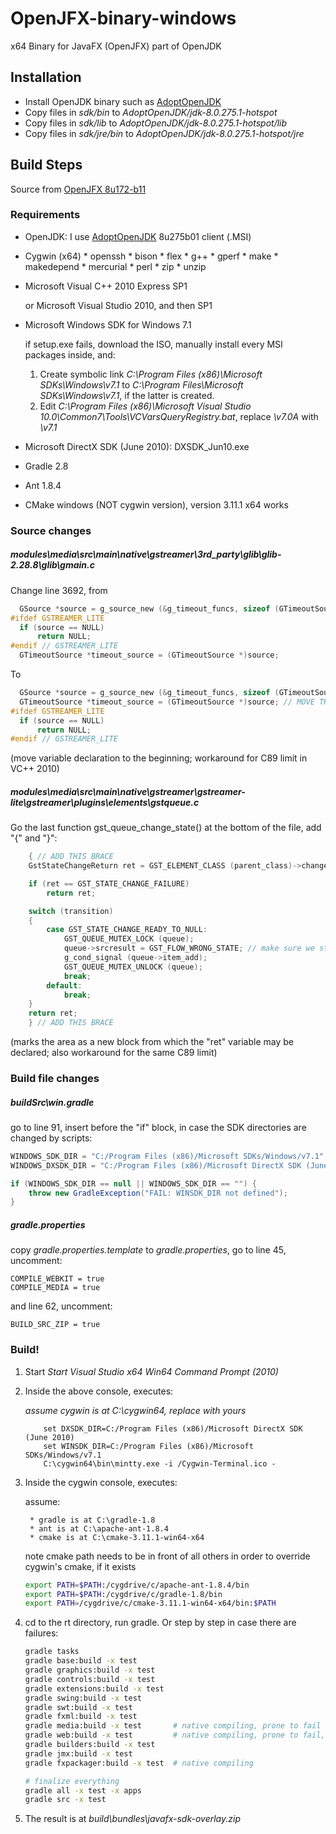 OpenJFX-binary-windows
======================

x64 Binary for JavaFX (OpenJFX) part of OpenJDK


Installation
------------

- Install OpenJDK binary such as [AdoptOpenJDK](https://adoptopenjdk.net/)
- Copy files in *sdk/bin* to *AdoptOpenJDK/jdk-8.0.275.1-hotspot*
- Copy files in *sdk/lib* to *AdoptOpenJDK/jdk-8.0.275.1-hotspot/lib*
- Copy files in *sdk/jre/bin* to *AdoptOpenJDK/jdk-8.0.275.1-hotspot/jre*


Build Steps
-----------

Source from [OpenJFX 8u172-b11](http://hg.openjdk.java.net/openjfx/8u-dev/rt/rev/ec63c85958b1)

### Requirements

 - OpenJDK: I use [AdoptOpenJDK](https://github.com/AdoptOpenJDK/openjdk8-binaries/releases/download/jdk8u275-b01/OpenJDK8U-jdk_x64_windows_hotspot_8u275b01.msi) 8u275b01 client (.MSI)
 - Cygwin (x64)
       * openssh
       * bison
       * flex
       * g++
       * gperf
       * make
       * makedepend
       * mercurial
       * perl
       * zip
       * unzip

 - Microsoft Visual C++ 2010 Express SP1

   or Microsoft Visual Studio 2010, and then SP1

 - Microsoft Windows SDK for Windows 7.1

   if setup.exe fails, download the ISO, manually install every MSI packages inside, and:

   1. Create symbolic link *C:\Program Files (x86)\Microsoft SDKs\Windows\v7.1* to *C:\Program Files\Microsoft SDKs\Windows\v7.1*, if the latter is created.
   2. Edit *C:\Program Files (x86)\Microsoft Visual Studio 10.0\Common7\Tools\VCVarsQueryRegistry.bat*, replace _\v7.0A_ with _\v7.1_

 - Microsoft DirectX SDK (June 2010): DXSDK_Jun10.exe
 - Gradle 2.8
 - Ant 1.8.4
 - CMake windows (NOT cygwin version), version 3.11.1 x64 works

### Source changes

##### _modules\media\src\main\native\gstreamer\3rd_party\glib\glib-2.28.8\glib\gmain.c_

Change line 3692, from

```C
  GSource *source = g_source_new (&g_timeout_funcs, sizeof (GTimeoutSource));
#ifdef GSTREAMER_LITE
  if (source == NULL)
      return NULL;
#endif // GSTREAMER_LITE
  GTimeoutSource *timeout_source = (GTimeoutSource *)source;
```

To

```C
  GSource *source = g_source_new (&g_timeout_funcs, sizeof (GTimeoutSource));
  GTimeoutSource *timeout_source = (GTimeoutSource *)source; // MOVE THIS LINE
#ifdef GSTREAMER_LITE
  if (source == NULL)
      return NULL;
#endif // GSTREAMER_LITE
```

(move variable declaration to the beginning; workaround for C89 limit in VC++ 2010)

##### _modules\media\src\main\native\gstreamer\gstreamer-lite\gstreamer\plugins\elements\gstqueue.c_

Go the last function gst_queue_change_state() at the bottom of the file, add "{" and "}":

```C
    { // ADD THIS BRACE
    GstStateChangeReturn ret = GST_ELEMENT_CLASS (parent_class)->change_state (element, transition);

    if (ret == GST_STATE_CHANGE_FAILURE)
        return ret;

    switch (transition)
    {
        case GST_STATE_CHANGE_READY_TO_NULL:
            GST_QUEUE_MUTEX_LOCK (queue);
            queue->srcresult = GST_FLOW_WRONG_STATE; // make sure we stop _loop task
            g_cond_signal (queue->item_add);
            GST_QUEUE_MUTEX_UNLOCK (queue);
            break;
        default:
            break;
    }
    return ret;
    } // ADD THIS BRACE
```

(marks the area as a new block from which the "ret" variable may be declared; also workaround for the same C89 limit)

### Build file changes

##### _buildSrc\win.gradle_

go to line 91, insert before the "if" block, in case the SDK directories are changed by scripts:

```groovy
WINDOWS_SDK_DIR = "C:/Program Files (x86)/Microsoft SDKs/Windows/v7.1"
WINDOWS_DXSDK_DIR = "C:/Program Files (x86)/Microsoft DirectX SDK (June 2010)"

if (WINDOWS_SDK_DIR == null || WINDOWS_SDK_DIR == "") {
    throw new GradleException("FAIL: WINSDK_DIR not defined");
}
```

##### _gradle.properties_

copy _gradle.properties.template_ to _gradle.properties_, go to line 45, uncomment:

```properties
COMPILE_WEBKIT = true
COMPILE_MEDIA = true
```

and line 62, uncomment:

```properties
BUILD_SRC_ZIP = true
```

### Build!

1. Start *Start Visual Studio x64 Win64 Command Prompt (2010)*
2. Inside the above console, executes:

    *assume cygwin is at C:\cygwin64, replace with yours*

    ```batch
        set DXSDK_DIR=C:/Program Files (x86)/Microsoft DirectX SDK (June 2010)
        set WINSDK_DIR=C:/Program Files (x86)/Microsoft SDKs/Windows/v7.1
        C:\cygwin64\bin\mintty.exe -i /Cygwin-Terminal.ico -
    ```


3. Inside the cygwin console, executes:

    assume:

        * gradle is at C:\gradle-1.8
        * ant is at C:\apache-ant-1.8.4
        * cmake is at C:\cmake-3.11.1-win64-x64
    
    note cmake path needs to be in front of all others in order to override cygwin's cmake, if it exists


    ```bash
    export PATH=$PATH:/cygdrive/c/apache-ant-1.8.4/bin
    export PATH=$PATH:/cygdrive/c/gradle-1.8/bin
    export PATH=/cygdrive/c/cmake-3.11.1-win64-x64/bin:$PATH
    ```

4. cd to the rt directory, run gradle. Or step by step in case there are failures:

    ```bash
    gradle tasks
    gradle base:build -x test
    gradle graphics:build -x test
    gradle controls:build -x test
    gradle extensions:build -x test
    gradle swing:build -x test
    gradle swt:build -x test
    gradle fxml:build -x test
    gradle media:build -x test       # native compiling, prone to fail
    gradle web:build -x test         # native compiling, prone to fail, take forever
    gradle builders:build -x test
    gradle jmx:build -x test
    gradle fxpackager:build -x test  # native compiling

    # finalize everything
    gradle all -x test -x apps
    gradle src -x test
    ```

5. The result is at _build\bundles\javafx-sdk-overlay.zip_
